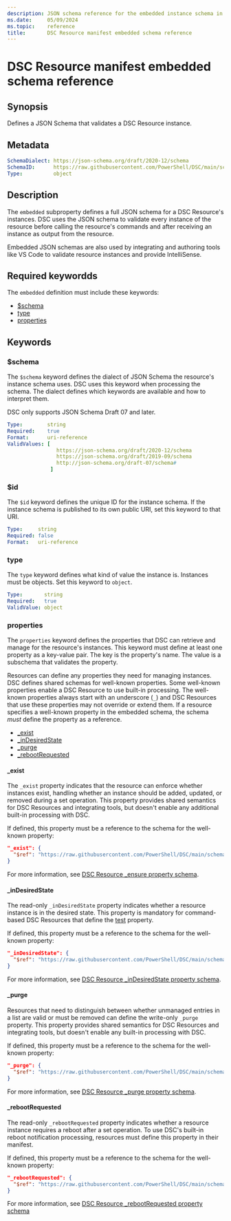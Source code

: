 ```yaml
---
description: JSON schema reference for the embedded instance schema in a DSC Resource manifest
ms.date:     05/09/2024
ms.topic:    reference
title:       DSC Resource manifest embedded schema reference
---
```


# DSC Resource manifest embedded schema reference

## Synopsis

Defines a JSON Schema that validates a DSC Resource instance.

## Metadata

```yaml
SchemaDialect: https://json-schema.org/draft/2020-12/schema
SchemaID:      https://raw.githubusercontent.com/PowerShell/DSC/main/schemas/2024/04/resource/manifest.schema.json#/properties/embedded
Type:          object
```

## Description

The `embedded` subproperty defines a full JSON schema for a DSC Resource's instances. DSC uses the
JSON schema to validate every instance of the resource before calling the resource's commands and
after receiving an instance as output from the resource.

Embedded JSON schemas are also used by integrating and authoring tools like VS Code to validate
resource instances and provide IntelliSense.

## Required keywordds

The `embedded` definition must include these keywords:

- [$schema](#schema)
- [type](#type)
- [properties](#properties)

## Keywords

### $schema

The `$schema` keyword defines the dialect of JSON Schema the resource's instance schema uses. DSC
uses this keyword when processing the schema. The dialect defines which keywords are available and
how to interpret them.

DSC only supports JSON Schema Draft 07 and later.

```yaml
Type:        string
Required:    true
Format:      uri-reference
ValidValues: [
                https://json-schema.org/draft/2020-12/schema
                https://json-schema.org/draft/2019-09/schema
                http://json-schema.org/draft-07/schema#
              ]
```

### $id

The `$id` keyword defines the unique ID for the instance schema. If the instance schema is published
to its own public URI, set this keyword to that URI.

```yaml
Type:     string
Required: false
Format:   uri-reference
```

### type

The `type` keyword defines what kind of value the instance is. Instances must be objects. Set this
keyword to `object`.

```yaml
Type:       string
Required:   true
ValidValue: object
```

### properties

The `properties` keyword defines the properties that DSC can retrieve and manage for the resource's
instances. This keyword must define at least one property as a key-value pair. The key is the
property's name. The value is a subschema that validates the property.

Resources can define any properties they need for managing instances. DSC defines shared schemas
for well-known properties. Some well-known properties enable a DSC Resource to use built-in
processing. The well-known properties always start with an underscore (`_`) and DSC Resources that
use these properties may not override or extend them. If a resource specifies a well-known property
in the embedded schema, the schema _must_ define the property as a reference.

- [_exist](#_exist)
- [_inDesiredState](#_indesiredstate)
- [_purge](#_purge)
- [_rebootRequested](#_rebootrequested)

#### _exist

The `_exist` property indicates that the resource can enforce whether instances exist, handling
whether an instance should be added, updated, or removed during a set operation. This property
provides shared semantics for DSC Resources and integrating tools, but doesn't enable any
additional built-in processing with DSC.

If defined, this property must be a reference to the schema for the well-known property:

```json
"_exist": {
  "$ref": "https://raw.githubusercontent.com/PowerShell/DSC/main/schemas/2024/04/resource/properties/exist.json"
}
```

For more information, see [DSC Resource _ensure property schema][01].

#### _inDesiredState

The read-only `_inDesiredState` property indicates whether a resource instance is in the desired
state. This property is mandatory for command-based DSC Resources that define the [test][02]
property.

If defined, this property must be a reference to the schema for the well-known property:

```json
"_inDesiredState": {
  "$ref": "https://raw.githubusercontent.com/PowerShell/DSC/main/schemas/2024/04/resource/properties/inDesiredState.json"
}
```

For more information, see [DSC Resource _inDesiredState property schema][03].

#### _purge

Resources that need to distinguish between whether unmanaged entries in a list are valid or must be
removed can define the write-only `_purge` property. This property provides shared semantics for
DSC Resources and integrating tools, but doesn't enable any built-in processing with DSC.

If defined, this property must be a reference to the schema for the well-known property:

```json
"_purge": {
  "$ref": "https://raw.githubusercontent.com/PowerShell/DSC/main/schemas/2024/04/resource/properties/purge.json"
}
```

For more information, see [DSC Resource _purge property schema][04].

#### _rebootRequested

The read-only `_rebootRequested` property indicates whether a resource instance requires a reboot
after a set operation. To use DSC's built-in reboot notification processing, resources must define
this property in their manifest.

If defined, this property must be a reference to the schema for the well-known property:

```json
"_rebootRequested": {
  "$ref": "https://raw.githubusercontent.com/PowerShell/DSC/main/schemas/2024/04/resource/properties/rebootRequested.json"
}
```

For more information, see [DSC Resource _rebootRequested property schema][05]

[01]: ../../properties/ensure.md
[02]: ../test.md
[03]: ../../properties/inDesiredState.md
[04]: ../../properties/purge.md
[05]: ../../properties/rebootRequested.md
